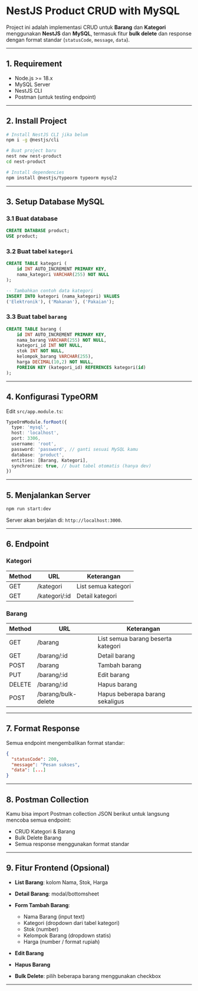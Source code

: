 # NestJS Product CRUD with MySQL

Project ini adalah implementasi CRUD untuk **Barang** dan **Kategori** menggunakan **NestJS** dan **MySQL**, termasuk fitur **bulk delete** dan response dengan format standar (`statusCode`, `message`, `data`).

---

## 1. Requirement

* Node.js >= 18.x
* MySQL Server
* NestJS CLI
* Postman (untuk testing endpoint)

---

## 2. Install Project

```bash
# Install NestJS CLI jika belum
npm i -g @nestjs/cli

# Buat project baru
nest new nest-product
cd nest-product

# Install dependencies
npm install @nestjs/typeorm typeorm mysql2
```

---

## 3. Setup Database MySQL

### 3.1 Buat database

```sql
CREATE DATABASE product;
USE product;
```

### 3.2 Buat tabel `kategori`

```sql
CREATE TABLE kategori (
    id INT AUTO_INCREMENT PRIMARY KEY,
    nama_kategori VARCHAR(255) NOT NULL
);

-- Tambahkan contoh data kategori
INSERT INTO kategori (nama_kategori) VALUES 
('Elektronik'), ('Makanan'), ('Pakaian');
```

### 3.3 Buat tabel `barang`

```sql
CREATE TABLE barang (
    id INT AUTO_INCREMENT PRIMARY KEY,
    nama_barang VARCHAR(255) NOT NULL,
    kategori_id INT NOT NULL,
    stok INT NOT NULL,
    kelompok_barang VARCHAR(255),
    harga DECIMAL(10,2) NOT NULL,
    FOREIGN KEY (kategori_id) REFERENCES kategori(id)
);
```

---

## 4. Konfigurasi TypeORM

Edit `src/app.module.ts`:

```ts
TypeOrmModule.forRoot({
  type: 'mysql',
  host: 'localhost',
  port: 3306,
  username: 'root',
  password: 'password', // ganti sesuai MySQL kamu
  database: 'product',
  entities: [Barang, Kategori],
  synchronize: true, // buat tabel otomatis (hanya dev)
})
```

---

## 5. Menjalankan Server

```bash
npm run start:dev
```

Server akan berjalan di: `http://localhost:3000`.

---

## 6. Endpoint

### Kategori

| Method | URL            | Keterangan          |
| ------ | -------------- | ------------------- |
| GET    | /kategori      | List semua kategori |
| GET    | /kategori/\:id | Detail kategori     |

### Barang

| Method | URL                 | Keterangan                         |
| ------ | ------------------- | ---------------------------------- |
| GET    | /barang             | List semua barang beserta kategori |
| GET    | /barang/\:id        | Detail barang                      |
| POST   | /barang             | Tambah barang                      |
| PUT    | /barang/\:id        | Edit barang                        |
| DELETE | /barang/\:id        | Hapus barang                       |
| POST   | /barang/bulk-delete | Hapus beberapa barang sekaligus    |

---

## 7. Format Response

Semua endpoint mengembalikan format standar:

```json
{
  "statusCode": 200,
  "message": "Pesan sukses",
  "data": [...]
}
```

---

## 8. Postman Collection

Kamu bisa import Postman collection JSON berikut untuk langsung mencoba semua endpoint:

* CRUD Kategori & Barang
* Bulk Delete Barang
* Semua response menggunakan format standar

---

## 9. Fitur Frontend (Opsional)

* **List Barang**: kolom Nama, Stok, Harga
* **Detail Barang**: modal/bottomsheet
* **Form Tambah Barang**:

  * Nama Barang (input text)
  * Kategori (dropdown dari tabel kategori)
  * Stok (number)
  * Kelompok Barang (dropdown statis)
  * Harga (number / format rupiah)
* **Edit Barang**
* **Hapus Barang**
* **Bulk Delete**: pilih beberapa barang menggunakan checkbox

---
